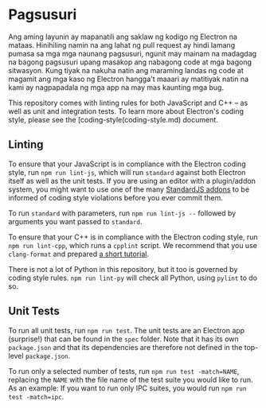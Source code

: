 # Pagsusuri

Ang aming layunin ay mapanatili ang saklaw ng kodigo ng Electron na mataas. Hinihiling namin na ang lahat ng pull request ay hindi lamang pumasa sa mga mga naunang pagsusuri, ngunit may mainam na madagdag na bagong pagsusuri upang masakop ang nabagong code at mga bagong sitwasyon. Kung tiyak na nakuha natin ang maraming landas ng code at magamit ang mga kaso ng Electron hangga't maaari ay matitiyak natin na kami ay nagpapadala ng mga app na may mas kaunting mga bug.

This repository comes with linting rules for both JavaScript and C++ – as well as unit and integration tests. To learn more about Electron's coding style, please see the [coding-style(coding-style.md) document.

## Linting

To ensure that your JavaScript is in compliance with the Electron coding style, run `npm run lint-js`, which will run `standard` against both Electron itself as well as the unit tests. If you are using an editor with a plugin/addon system, you might want to use one of the many [StandardJS addons](standard-addons) to be informed of coding style violations before you ever commit them.

To run `standard` with parameters, run `npm run lint-js --` followed by arguments you want passed to `standard`.

To ensure that your C++ is in compliance with the Electron coding style, run `npm run lint-cpp`, which runs a `cpplint` script. We recommend that you use `clang-format` and prepared [a short tutorial](clang-format.md).

There is not a lot of Python in this repository, but it too is governed by coding style rules. `npm run lint-py` will check all Python, using `pylint` to do so.

## Unit Tests

To run all unit tests, run `npm run test`. The unit tests are an Electron app (surprise!) that can be found in the `spec` folder. Note that it has its own `package.json` and that its dependencies are therefore not defined in the top-level `package.json`.

To run only a selected number of tests, run `npm run test -match=NAME`, replacing the `NAME` with the file name of the test suite you would like to run. As an example: If you want to run only IPC suites, you would run `npm run test -match=ipc`.